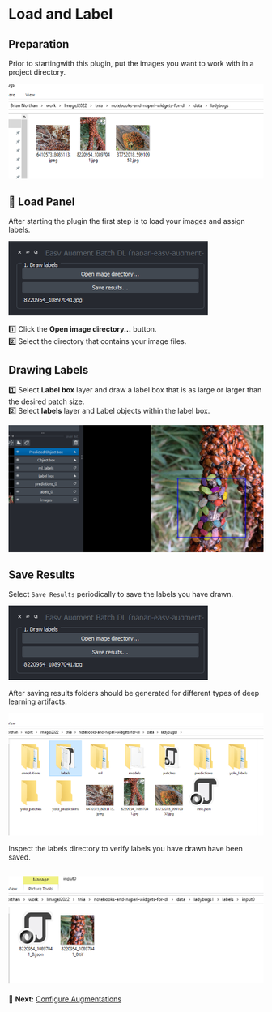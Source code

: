 # Load and Label

## Preparation

Prior to startingwith this plugin, put the images you want to work with in a project directory.  

![Project Directory](images/project_dir_start.png)

## 📌 Load Panel  

After starting the plugin the first step is to load your images and assign labels.  

![Load Panel](images/load_panel.png)  

1️⃣ Click the **Open image directory...** button.  
2️⃣ Select the directory that contains your image files.  

## Drawing Labels

1️⃣ Select **Label box** layer and draw a label box that is as large or larger than the desired patch size.  
2️⃣ Select **labels** layer and Label objects within the label box.

![Label Box and Labels](images/label_box_and_labels.png)


## Save Results

Select ```Save Results``` periodically to save the labels you have drawn.  

![Load Panel](images/load_panel.png)  

After saving results folders should be generated for different types of deep learning artifacts.  

![Project Directory](images/project_dir_save.png)

Inspect the labels directory to verify labels you have drawn have been saved.  

![Labels Directory](images/labels_dir.png)
---

🔄 **Next:** [Configure Augmentations](configure_augmentations.md)
